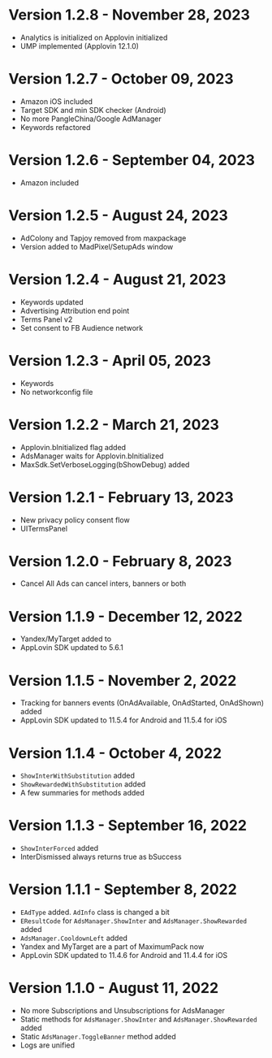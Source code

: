 ﻿# Version 1.2.8 - November 28, 2023
* Analytics is initialized on Applovin initialized
* UMP implemented (Applovin 12.1.0)

# Version 1.2.7 - October 09, 2023
* Amazon iOS included
* Target SDK and min SDK checker (Android)
* No more PangleChina/Google AdManager
* Keywords refactored

# Version 1.2.6 - September 04, 2023
* Amazon included

# Version 1.2.5 - August 24, 2023
* AdColony and Tapjoy removed from maxpackage
* Version added to MadPixel/SetupAds window

# Version 1.2.4 - August 21, 2023
* Keywords updated
* Advertising Attribution end point
* Terms Panel v2
* Set consent to FB Audience network

# Version 1.2.3 - April 05, 2023
* Keywords
* No networkconfig file

# Version 1.2.2 - March 21, 2023
* Applovin.bInitialized flag added
* AdsManager waits for Applovin.bInitialized
* MaxSdk.SetVerboseLogging(bShowDebug) added

# Version 1.2.1 - February 13, 2023
* New privacy policy consent flow
* UITermsPanel

# Version 1.2.0 - February 8, 2023
* Cancel All Ads can cancel inters, banners or both

# Version 1.1.9 - December 12, 2022
* Yandex/MyTarget added to 
* AppLovin SDK updated to 5.6.1

# Version 1.1.5 - November 2, 2022
* Tracking for banners events (OnAdAvailable, OnAdStarted, OnAdShown) added
* AppLovin SDK updated to 11.5.4 for Android and 11.5.4 for iOS

# Version 1.1.4 - October 4, 2022
* `ShowInterWithSubstitution` added
* `ShowRewardedWithSubstitution` added
* A few summaries for methods added

# Version 1.1.3 - September 16, 2022
* `ShowInterForced` added
* InterDismissed always returns true as bSuccess

# Version 1.1.1 - September 8, 2022
* `EAdType` added. `AdInfo` class is changed a bit
* `EResultCode` for `AdsManager.ShowInter` and `AdsManager.ShowRewarded` added
* `AdsManager.CooldownLeft` added
* Yandex and MyTarget are a part of MaximumPack now
* AppLovin SDK updated to 11.4.6 for Android and 11.4.4 for iOS

# Version 1.1.0 - August 11, 2022
* No more Subscriptions and Unsubscriptions for AdsManager
* Static methods for `AdsManager.ShowInter` and `AdsManager.ShowRewarded` added
* Static `AdsManager.ToggleBanner` method added
* Logs are unified

